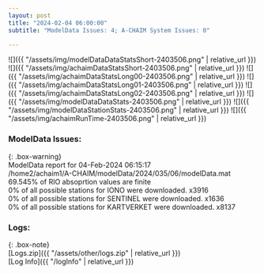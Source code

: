 ```yaml
---
layout: post
title: "2024-02-04 06:00:00"
subtitle: "ModelData Issues: 4; A-CHAIM System Issues: 0"

---
```


![]({{ "/assets/img/modelDataDataStatsShort-2403506.png" | relative_url }})
![]({{ "/assets/img/achaimDataStatsShort-2403506.png" | relative_url }})
![]({{ "/assets/img/achaimDataStatsLong00-2403506.png" | relative_url }})
![]({{ "/assets/img/achaimDataStatsLong01-2403506.png" | relative_url }})
![]({{ "/assets/img/achaimDataStatsLong02-2403506.png" | relative_url }})
![]({{ "/assets/img/modelDataDataStats-2403506.png" | relative_url }})
![]({{ "/assets/img/modelDataStationStats-2403506.png" | relative_url }})
![]({{ "/assets/img/achaimRunTime-2403506.png" | relative_url }})


### ModelData Issues:  
  
{: .box-warning}  
 ModelData report for 04-Feb-2024 06:15:17   
 /home2/achaim1/A-CHAIM/modelData/2024/035/06/modelData.mat   
 69.545% of RIO absoprtion values are finite   
 0% of all possible stations for IONO were downloaded. x3916   
 0% of all possible stations for SENTINEL were downloaded. x1636   
 0% of all possible stations for KARTVERKET were downloaded. x8137   
  


### Logs:  
  
{: .box-note}  
[Logs.zip]({{ "/assets/other/logs.zip" | relative_url }})  
[Log Info]({{ "/logInfo" | relative_url }})  
